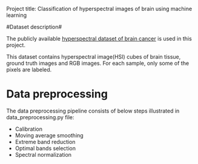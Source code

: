 Project title: Classification of hyperspectral images of brain using machine learning 

#Dataset description# 

The publicly available [hyperspectral dataset of brain cancer](https://hsibraindatabase.iuma.ulpgc.es/) is used in this project.

This dataset contains hyperspectral image(HSI) cubes of brain tissue, ground truth images and RGB images. For each sample, only some of the pixels are labeled. 

# Data preprocessing #

The data preprocessing pipeline consists of below steps illustrated in data_preprocessing.py file:

- Calibration
- Moving average smoothing
- Extreme band reduction
- Optimal bands selection
- Spectral normalization


 


